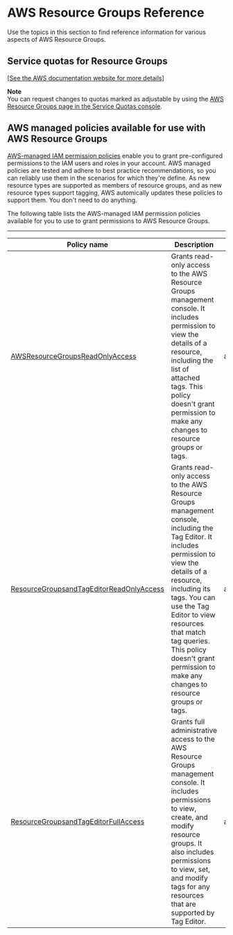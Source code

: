 # AWS Resource Groups Reference<a name="reference"></a>

Use the topics in this section to find reference information for various aspects of AWS Resource Groups\.

## Service quotas for Resource Groups<a name="arg-reference-quotas"></a>

[\[See the AWS documentation website for more details\]](http://docs.aws.amazon.com/ARG/latest/userguide/reference.html)

**Note**  
You can request changes to quotas marked as adjustable by using the [AWS Resource Groups page in the Service Quotas console](https://console.aws.amazon.com/servicequotas/home/services/resource-groups/quotas)\.

## AWS managed policies available for use with AWS Resource Groups<a name="arg-reference-managed-policies"></a>

[AWS\-managed IAM permission policies](https://docs.aws.amazon.com/IAM/latest/UserGuide/access_policies_managed-vs-inline.html#aws-managed-policies) enable you to grant pre\-configured permissions to the IAM users and roles in your account\. AWS managed policies are tested and adhere to best practice recommendations, so you can reliably use them in the scenarios for which they're define\. As new resource types are supported as members of resource groups, and as new resource types support tagging, AWS automically updates these policies to support them\. You don't need to do anything\.

The following table lists the AWS\-managed IAM permission policies available for you to use to grant permissions to AWS Resource Groups\.


****  

| Policy name | Description | ARN | 
| --- | --- | --- | 
| [AWSResourceGroupsReadOnlyAccess](https://console.aws.amazon.com/iam/home#/policies/arn:aws:iam::aws:policy/AWSResourceGroupsReadOnlyAccess$jsonEditor) | Grants read\-only access to the AWS Resource Groups management console\. It includes permission to view the details of a resource, including the list of attached tags\. This policy doesn't grant permission to make any changes to resource groups or tags\. | arn:aws:iam::aws:policy/AWSResourceGroupsReadOnlyAccess | 
| [ResourceGroupsandTagEditorReadOnlyAccess](https://console.aws.amazon.com/iam/home#/policies/arn:aws:iam::aws:policy/ResourceGroupsandTagEditorReadOnlyAccess$jsonEditor) | Grants read\-only access to the AWS Resource Groups management console, including the Tag Editor\. It includes permission to view the details of a resource, including its tags\. You can use the Tag Editor to view resources that match tag queries\. This policy doesn't grant permission to make any changes to resource groups or tags\. | arn:aws:iam::aws:policy/ResourceGroupsandTagEditorReadOnlyAccess | 
| [ResourceGroupsandTagEditorFullAccess](https://console.aws.amazon.com/iam/home#/policies/arn:aws:iam::aws:policy/ResourceGroupsandTagEditorFullAccess$jsonEditor) | Grants full administrative access to the AWS Resource Groups management console\. It includes permissions to view, create, and modify resource groups\. It also includes permissions to view, set, and modify tags for any resources that are supported by Tag Editor\. | arn:aws:iam::aws:policy/ResourceGroupsandTagEditorFullAccess | 